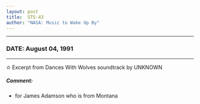 ```yaml
---
layout: post
title:  STS-43
author: "NASA: Music to Wake Up By"
---
```


----
### DATE: August 04, 1991
----
✫ Excerpt from Dances With Wolves soundtrack by UNKNOWN

##### Comment:
* for James Adamson who is from Montana
